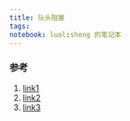 ```yaml
---
title: 队头阻塞
tags: 
notebook: luolisheng 的笔记本
---
```


### 参考

1. [link1](https://www.cnblogs.com/mengff/p/12724641.html)
2. [link2](https://cloud.tencent.com/developer/article/1509279)
3. [link3](https://juejin.cn/post/6844903853985366023#heading-8)
